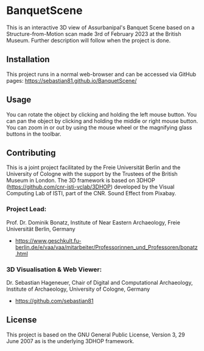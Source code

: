 # BanquetScene

This is an interactive 3D view of Assurbanipal's Banquet Scene based on a Structure-from-Motion scan made 3rd of February 2023 at the British Museum. Further description will follow when the project is done.

## Installation

This project runs in a normal web-browser and can be accessed via GitHub pages: https://sebastian81.github.io/BanquetScene/

## Usage

You can rotate the object by clicking and holding the left mouse button. You can pan the object by clicking and holding the middle or right mouse button. You can zoom in or out by using the mouse wheel or the magnifying glass buttons in the toolbar.

## Contributing

This is a joint project facilitated by the Freie Universität Berlin and the University of Cologne with the support by the Trustees of the British Museum in London. The 3D framework is based on 3DHOP (https://github.com/cnr-isti-vclab/3DHOP) developed by the Visual Computing Lab of ISTI, part of the CNR. Sound Effect from Pixabay.

### Project Lead:
Prof. Dr. Dominik Bonatz, Institute of Near Eastern Archaeology, Freie Universität Berlin, Germany
- https://www.geschkult.fu-berlin.de/e/vaa/vaa/mitarbeiter/Professorinnen_und_Professoren/bonatz.html

### 3D Visualisation & Web Viewer:
Dr. Sebastian Hageneuer, Chair of Digital and Computational Archaeology, Institute of Archaeology, University of Cologne, Germany
- https://github.com/sebastian81

## License

This project is based on the GNU General Public License, Version 3, 29 June 2007 as is the underlying 3DHOP framework.